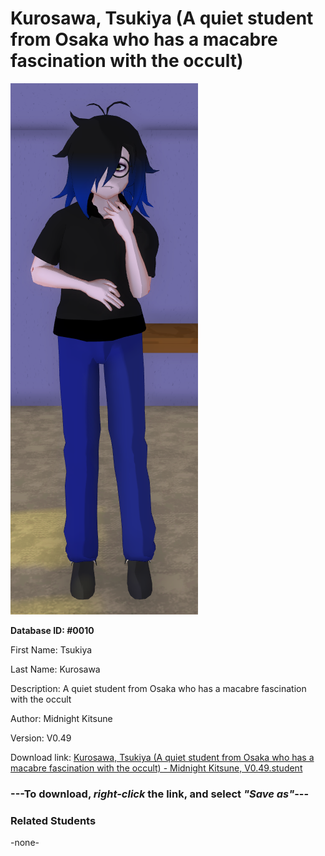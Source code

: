 # Kurosawa, Tsukiya (A quiet student from Osaka who has a macabre fascination with the occult)

<img src="../../Files/Images/Kurosawa, Tsukiya (A quiet student from Osaka who has a macabre fascination with the occult).png" title="Kurosawa, Tsukiya (A quiet student from Osaka who has a macabre fascination with the occult) - Midnight Kitsune, V0.49">

**Database ID: #0010**

First Name: Tsukiya

Last Name: Kurosawa

Description: A quiet student from Osaka who has a macabre fascination with the occult

Author: Midnight Kitsune

Version: V0.49

Download link: <a href="https://raw.githubusercontent.com/Arbiter1223/Daigaku-Gurashi-Custom-Students/master/Files/Student%20Files/Kurosawa%2C%20Tsukiya%20(A%20quiet%20student%20from%20Osaka%20who%20has%20a%20macabre%20fascination%20with%20the%20occult)%20-%20Midnight%20Kitsune%2C%20V0.49.student">Kurosawa, Tsukiya (A quiet student from Osaka who has a macabre fascination with the occult) - Midnight Kitsune, V0.49.student</a>

### ---**To download, _right-click_ the link, and select _"Save as"_**---

### Related Students

-none-
